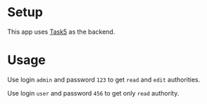 # Setup

This app uses [Task5](https://github.com/CyCJIuK47/Java/tree/main/Java/Task5) as the backend.

# Usage

Use login `admin` and password `123` to get `read` and `edit` authorities.

Use login `user` and password `456` to get only `read` authority.
